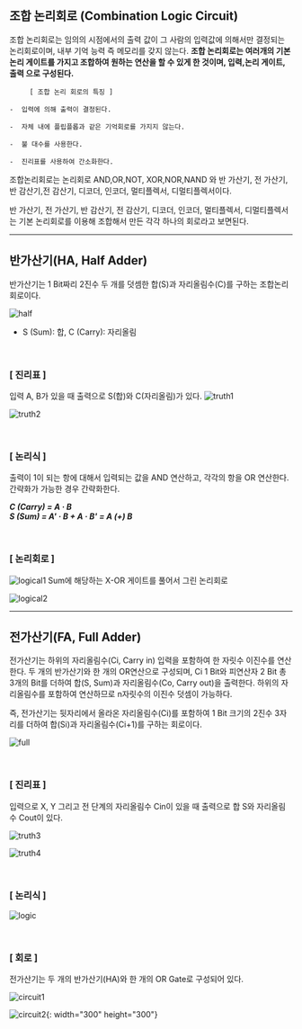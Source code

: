 ## 조합 논리회로 (Combination Logic Circuit)

조합 논리회로는 임의의 시점에서의 출력 값이 그 사람의 입력값에 의해서만 결정되는 논리회로이며, 내부 기억 능력 즉 메모리를 갖지 않는다.
**조합 논리회로는 여러개의 기본 논리 게이트를 가지고 조합하여 원하는 연산을 할 수 있게 한 것이며, 입력,논리 게이트, 출력 으로 구성된다.**


```
     [ 조합 논리 회로의 특징 ]

-  입력에 의해 출력이 결정된다.

-  자체 내에 플립플롭과 같은 기억회로를 가지지 않는다.

-  불 대수를 사용한다.

-  진리표를 사용하여 간소화한다.
```

조합논리회로는 논리회로 AND,OR,NOT, XOR,NOR,NAND 와
반 가산기, 전 가산기, 반 감산기,전 감산기, 디코더, 인코더, 멀티플렉서, 디멀티플렉서이다.

반 가산기, 전 가산기, 반 감산기, 전 감산기, 디코더, 인코더, 멀티플렉서, 디멀티플렉서는 기본 논리회로를 이용해 조합해서 만든 각각 하나의 회로라고 보면된다.

---

## 반가산기(HA, Half Adder)

반가산기는 1 Bit짜리 2진수 두 개를 덧셈한 합(S)과 자리올림수(C)를 구하는 조합논리회로이다.
<br>

![half](https://mblogthumb-phinf.pstatic.net/MjAxODAzMjNfMjMg/MDAxNTIxNzczMjk1NjYy.XZbp3QQmhqGpQG8TFdjfefaf7q5z0aAEvIJHMw8Sdp8g.6v48sfkZRHIDFeMPVBTD1Cms3PRxrZWBPywHsRX4rf0g.PNG.deepb1ue/image.png?type=w800)

* S (Sum): 합, C (Carry): 자리올림

<br>

### [ 진리표 ]

입력 A, B가 있을 때 출력으로 S(합)와 C(자리올림)가 있다.
![truth1](https://dthumb-phinf.pstatic.net/?src=%22http%3A%2F%2Fmblogthumb1.phinf.naver.net%2Fdata5%2F2004%2F12%2F14%2F8%2F%25B9%25DD%25B0%25A1%25BB%25EA%25B1%25E2%25C1%25F8%25B8%25AE%25C7%25A5-inpluto.jpg%3Ftype%3Dw210%22&type=w2)

![truth2](https://postfiles.pstatic.net/MjAyMjA2MjNfMjQ5/MDAxNjU1OTcwMzgwNDU5.GNXp1feGMLBe5vQcxAeshfyC5i0ZdIfsWvQDpOsAJJQg.6-ePaEChB6w1-ptu_yYiaMBuHT8jkG3BnMVkD_bu0b4g.PNG.wndgndi/image.png?type=w773)

<Br>

### [ 논리식 ]

출력이 1이 되는 항에 대해서 입력되는 값을 AND 연산하고, 각각의 항을 OR 연산한다. 간략화가 가능한 경우 간략화한다.

***C (Carry) = A · B***   
***S (Sum) = A' · B + A · B' = A (+) B***

<Br>

### [ 논리회로 ]

![logical1](https://dthumb-phinf.pstatic.net/?src=%22http%3A%2F%2Fcfile5.uf.tistory.com%2Fimage%2F0116DD4650D1639605FAD8%22&type=w2)
Sum에 해당하는 X-OR 게이트를 풀어서 그린 논리회로


![logical2](https://blog.kakaocdn.net/dn/ZzV8q/btqFniUILHI/nejxgbKZhBtKqDQLaWNsrK/img.png)

---

## 전가산기(FA, Full Adder)

전가산기는 하위의 자리올림수(Ci, Carry in) 입력을 포함하여 한 자릿수 이진수를 연산한다.
두 개의 반가산기와 한 개의 OR연산으로 구성되며, Ci 1 Bit와 피연산자 2 Bit 총 3개의 Bit를 더하여 합(S, Sum)과 자리올림수(Co, Carry out)을 출력한다.
하위의 자리올림수를 포함하여 연산하므로 n자릿수의 이진수 덧셈이 가능하다.

즉, 전가산기는 뒷자리에서 올라온 자리올림수(Ci)를 포함하여 1 Bit 크기의 2진수 3자리를 더하여 합(Si)과 자리올림수(Ci+1)를 구하는 회로이다.

![full](https://mblogthumb-phinf.pstatic.net/MjAxODAzMjNfMjI3/MDAxNTIxNzc0MDgyNjI4.Md9GtQ7ZEqq0fv7L6HCWYvsoANtJMo3NtWaeaW9hxLYg.YAgS96zuaBh_w_JEia_eAsAZF66D3rbk9xD2AlCIbNcg.PNG.deepb1ue/image.png?type=w800)

<Br>

### [ 진리표 ]

입력으로 X, Y 그리고 전 단계의 자리올림수 Cin이 있을 때 출력으로 합 S와 자리올림수 Cout이 있다.

![truth3](https://mblogthumb-phinf.pstatic.net/MjAxODAzMjNfMTkx/MDAxNTIxNzc0MTg0OTU5.bTft7ZsEleH5oW_V-g7bYbY4MWOk7Lu4GN3b5qKFPZwg.Mplr9Zq-actIUG7Jl65eUrso5uM2EXSUWV9IeltL8Cwg.PNG.deepb1ue/image.png?type=w800)

![truth4](https://postfiles.pstatic.net/MjAyMjA2MjNfMjEy/MDAxNjU1OTcxNTQ4MDYy.w1iLr3HYWse329wg0b_qpW9jX73CQLTmeuUEO2B7fmwg.pQYfnFKjTg4AYb4yuV8WJPIXSOapRRCWCQQGOMFD9nEg.PNG.wndgndi/SE-e577caca-f73f-4e7f-86e7-963e07f7b34c.png?type=w773)

<br>

### [ 논리식 ]

![logic](https://mblogthumb-phinf.pstatic.net/MjAxODAzMjNfMTE2/MDAxNTIxNzc0MjM1MTM0.lgw7oc49IR_Am2ZoaTx9Bc3WvvsU1gd54ydh9Nt_Fxcg.i_FgQTYe2DO_BqjrOXMtKY9vZHISjuzsvac1MCh3OFog.PNG.deepb1ue/image.png?type=w800)


<br>

### [ 회로 ]

전가산기는 두 개의 반가산기(HA)와 한 개의 OR Gate로 구성되어 있다.

![circuit1](https://mblogthumb-phinf.pstatic.net/MjAxODAzMjNfMjk5/MDAxNTIxNzc0NDQwNjk1.I68AHJXS5HhnOGHRjGugzfpb6-l5aucUuFFxzJjQICog.wP_NZe_UCixJTpSKCn0LNqhW4BbmMhOfUz8XWoqnyFYg.PNG.deepb1ue/image.png?type=w800)

![circuit2](https://blog.kakaocdn.net/dn/nRqFw/btqFkmYEtYu/vJTYk7F1kLyKCoJaZKEAnK/img.png){: width="300" height="300"}



